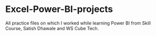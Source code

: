 # Excel-Power-BI-projects
All practice files on which I worked while learning Power BI from Skill Course, Satish Dhawale and WS Cube Tech.
